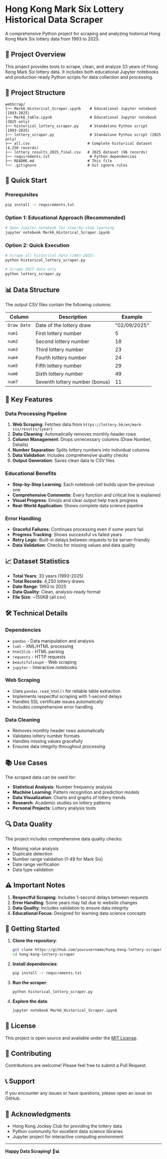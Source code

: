 # Hong Kong Mark Six Lottery Historical Data Scraper

A comprehensive Python project for scraping and analyzing historical Hong Kong Mark Six lottery data from 1993 to 2025.

## 🎯 Project Overview

This project provides tools to scrape, clean, and analyze 33 years of Hong Kong Mark Six lottery data. It includes both educational Jupyter notebooks and production-ready Python scripts for data collection and processing.

## 📁 Project Structure

```
webScrap/
├── Mark6_Historical_Scraper.ipynb    # Educational Jupyter notebook (1993-2025)
├── Mark6_table.ipynb                 # Educational Jupyter notebook (2025 only)
├── historical_lottery_scraper.py     # Standalone Python script (1993-2025)
├── lottery_scraper.py                # Standalone Python script (2025 only)
├── all.csv                          # Complete historical dataset (4,250 records)
├── lottery_results_2025_final.csv   # 2025 dataset (96 records)
├── requirements.txt                  # Python dependencies
├── README.md                        # This file
└── .gitignore                       # Git ignore rules
```

## 🚀 Quick Start

### Prerequisites

```bash
pip install -r requirements.txt
```

### Option 1: Educational Approach (Recommended)

```bash
# Open Jupyter notebook for step-by-step learning
jupyter notebook Mark6_Historical_Scraper.ipynb
```

### Option 2: Quick Execution

```bash
# Scrape all historical data (1993-2025)
python historical_lottery_scraper.py

# Scrape 2025 data only
python lottery_scraper.py
```

## 📊 Data Structure

The output CSV files contain the following columns:

| Column | Description | Example |
|--------|-------------|---------|
| `Draw Date` | Date of the lottery draw | "02/09/2025" |
| `num1` | First lottery number | 5 |
| `num2` | Second lottery number | 18 |
| `num3` | Third lottery number | 23 |
| `num4` | Fourth lottery number | 24 |
| `num5` | Fifth lottery number | 29 |
| `num6` | Sixth lottery number | 49 |
| `num7` | Seventh lottery number (bonus) | 11 |

## 🔧 Key Features

### Data Processing Pipeline
1. **Web Scraping**: Fetches data from `https://lottery.hk/en/mark-six/results/{year}`
2. **Data Cleaning**: Automatically removes monthly header rows
3. **Column Management**: Drops unnecessary columns (Draw Number, Details)
4. **Number Separation**: Splits lottery numbers into individual columns
5. **Data Validation**: Includes comprehensive quality checks
6. **Output Generation**: Saves clean data to CSV files

### Educational Benefits
- **Step-by-Step Learning**: Each notebook cell builds upon the previous one
- **Comprehensive Comments**: Every function and critical line is explained
- **Visual Progress**: Emojis and clear output help track progress
- **Real-World Application**: Shows complete data science pipeline

### Error Handling
- **Graceful Failures**: Continues processing even if some years fail
- **Progress Tracking**: Shows successful vs failed years
- **Retry Logic**: Built-in delays between requests to be server-friendly
- **Data Validation**: Checks for missing values and data quality

## 📈 Dataset Statistics

- **Total Years**: 33 years (1993-2025)
- **Total Records**: 4,250 lottery draws
- **Date Range**: 1993 to 2025
- **Data Quality**: Clean, analysis-ready format
- **File Size**: ~150KB (all.csv)

## 🛠️ Technical Details

### Dependencies
- `pandas` - Data manipulation and analysis
- `lxml` - XML/HTML processing
- `html5lib` - HTML parsing
- `requests` - HTTP requests
- `beautifulsoup4` - Web scraping
- `jupyter` - Interactive notebooks

### Web Scraping
- Uses `pandas.read_html()` for reliable table extraction
- Implements respectful scraping with 1-second delays
- Handles SSL certificate issues automatically
- Includes comprehensive error handling

### Data Cleaning
- Removes monthly header rows automatically
- Validates lottery number formats
- Handles missing values gracefully
- Ensures data integrity throughout processing

## 📚 Use Cases

The scraped data can be used for:
- **Statistical Analysis**: Number frequency analysis
- **Machine Learning**: Pattern recognition and prediction models
- **Data Visualization**: Charts and graphs of lottery trends
- **Research**: Academic studies on lottery patterns
- **Personal Projects**: Lottery analysis tools

## 🔍 Data Quality

The project includes comprehensive data quality checks:
- Missing value analysis
- Duplicate detection
- Number range validation (1-49 for Mark Six)
- Date range verification
- Data type validation

## ⚠️ Important Notes

1. **Respectful Scraping**: Includes 1-second delays between requests
2. **Error Handling**: Some years may fail due to website changes
3. **Data Quality**: Includes validation to ensure data integrity
4. **Educational Focus**: Designed for learning data science concepts

## 🚀 Getting Started

1. **Clone the repository**:
   ```bash
   git clone https://github.com/yourusername/hong-kong-lottery-scraper.git
   cd hong-kong-lottery-scraper
   ```

2. **Install dependencies**:
   ```bash
   pip install -r requirements.txt
   ```

3. **Run the scraper**:
   ```bash
   python historical_lottery_scraper.py
   ```

4. **Explore the data**:
   ```bash
   jupyter notebook Mark6_Historical_Scraper.ipynb
   ```

## 📄 License

This project is open source and available under the [MIT License](LICENSE).

## 🤝 Contributing

Contributions are welcome! Please feel free to submit a Pull Request.

## 📞 Support

If you encounter any issues or have questions, please open an issue on GitHub.

## 🎉 Acknowledgments

- Hong Kong Jockey Club for providing the lottery data
- Python community for excellent data science libraries
- Jupyter project for interactive computing environment

---

**Happy Data Scraping! 🎲📊**
